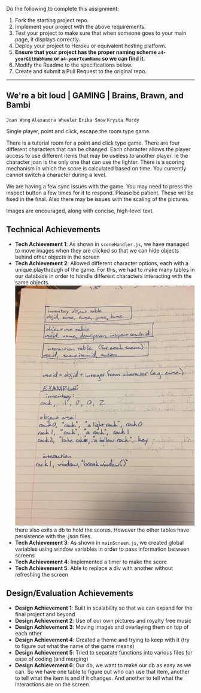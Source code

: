 
Do the following to complete this assignment:

1. Fork the starting project repo.
2. Implement your project with the above requirements.
3. Test your project to make sure that when someone goes to your main page, it displays correctly.
4. Deploy your project to Heroku or equivalent hosting platform.
5. **Ensure that your project has the proper naming scheme `a4-yourGitHubName` or `a4-yourTeamName` so we can find it.**
6. Modify the Readme to the specifications below.
7. Create and submit a Pull Request to the original repo.


---

## We're a bit loud | GAMING | Brains, Brawn, and Bambi
`Joan Wong`
`Alexandra Wheeler`
`Erika Snow`
`Krysta Murdy`


Single player, point and click, escape the room type game.

There is a tutorial room for a point and click type game. There are four different characters that can be changed. Each character allows the player access to use different items that may be useless to another player. Ie the character joan is the only one that can use the lighter. There is a scoring mechanism in which the score is calculated based on time. 
You currently cannot switch a character during a level.

We are having a few sync issues with the game. You may need to press the inspect button a few times for it to respond. Please be patient. These will be fixed in the final.
Also there may be issues with the scaling of the pictures.

Images are encouraged, along with concise, high-level text.

## Technical Achievements
- **Tech Achievement 1**: As shown in `sceneHandler.js`, we have managed to move images when they are clicked so that we can hide objects behind other objects in the screen
- **Tech Achievement 2**: Allowed different character options, each with a unique playthrough of the game. For this, we had to make many tables in our database in order to handle different characters interacting with the same objects. ![Alt Text](dbexample.png)
there also exits a db to hold the scores. However the other tables have persistence  with the .json files.
- **Tech Achievement 3**: As shown in `mainScreen.js`, we created global variables using window variables in order to pass information between screens
- **Tech Achievement 4**: Implemented a timer to make the score
- **Tech Achievement 5**: Able to replace a div with another without refreshing the screen

## Design/Evaluation Achievements
- **Design Achievement 1**: Built in scalability so that we can expand for the final project and beyond
- **Design Achievement 2**: Use of our own pictures and royalty free music
- **Design Achievement 3**: Moving images and overlaying them on top of each other
- **Design Achievement 4**: Created a theme and trying to keep with it (try to figure out what the name of the game means)
- **Design Achievement 5**: Tried to separate  functions into various files for ease of coding (and merging)
- **Design Achievement 6**: Our db, we want to make our db as easy as we can. So we have one table to figure out who can use that item, another to tell what the item is and if it changes. And another to tell what the interactions are on the screen. 
